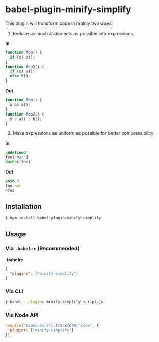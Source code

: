 # babel-plugin-minify-simplify

This plugin will transform code in mainly two ways:

1. Reduce as much statements as possible into expressions

**In**
```js
function foo() {
  if (x) a();
}
function foo2() {
  if (x) a();
  else b();
}
```

**Out**
```js
function foo() {
  x && a();
}
function foo2() {
  x ? a() : b();
}
```

2. Make expressions as uniform as possible for better compressibility

**In**
```js
undefined
foo['bar']
Number(foo)
```

**Out**
```js
void 0
foo.bar
+foo
```


## Installation

```sh
$ npm install babel-plugin-minify-simplify
```

## Usage

### Via `.babelrc` (Recommended)

**.babelrc**

```json
{
  "plugins": ["minify-simplify"]
}
```

### Via CLI

```sh
$ babel --plugins minify-simplify script.js
```

### Via Node API

```javascript
require("babel-core").transform("code", {
  plugins: ["minify-simplify"]
});
```
